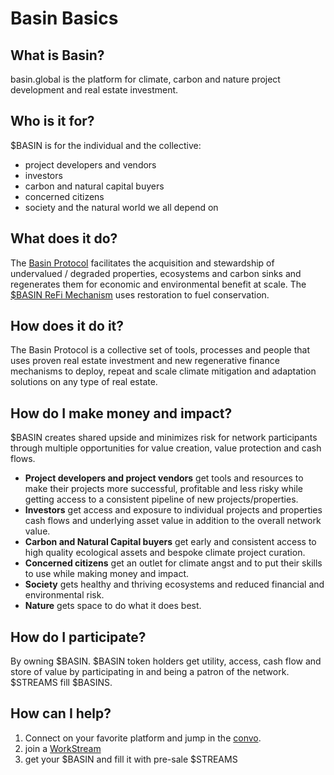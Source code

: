 # Basin Basics

## What is Basin?

basin.global is the platform for climate, carbon and nature project development and real estate investment.

## Who is it for?

$BASIN is for the individual and the collective:&#x20;

* project developers and vendors
* investors
* carbon and natural capital buyers
* concerned citizens
* society and the natural world we all depend on

## What does it do?

The [Basin Protocol](../how/strategy/protocol.md) facilitates the acquisition and stewardship of undervalued / degraded properties, ecosystems and carbon sinks and regenerates them for economic and environmental benefit at scale.  The [$BASIN ReFi Mechanism](../what/usdbasin-refi-mechanism/) uses restoration to fuel conservation.

## How does it do it?

The Basin Protocol is a collective set of tools, processes and people that uses proven real estate investment and new regenerative finance mechanisms to deploy, repeat and scale climate mitigation and adaptation solutions on any type of real estate.

## How do I make money and impact?

$BASIN creates shared upside and minimizes risk for network participants through multiple opportunities for value creation, value protection and cash flows.

* **Project developers and project vendors** get tools and resources to make their projects more successful, profitable and less risky while getting access to a consistent pipeline of new projects/properties.
* **Investors** get access and exposure to individual projects and properties cash flows and underlying asset value in addition to the overall network value.
* **Carbon and Natural Capital buyers** get early and consistent access to high quality ecological assets and bespoke climate project curation.
* **Concerned citizens** get an outlet for climate angst and to put their skills to use while making money and impact.
* **Society** gets healthy and thriving ecosystems and reduced financial and environmental risk.
* **Nature** gets space to do what it does best.

## How do I participate?

By owning $BASIN.  $BASIN token holders get utility, access, cash flow and store of value by participating in and being a patron of the network.  $STREAMS fill $BASINS.

## How can I help?

1. Connect on your favorite platform and jump in the [convo](../quick-links/official-links.md).
2. join a [WorkStream](../what/operations/workstreams.md)&#x20;
3. get your $BASIN and fill it with pre-sale $STREAMS
